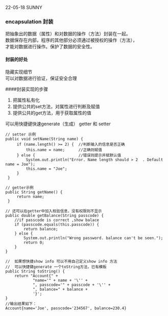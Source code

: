 22-05-18  SUNNY  
### encapsulation 封装  
把抽象出的数据（属性）和对数据的操作（方法）封装在一起。  
数据保存在内部，程序的其他部分必须通过被授权的操作（方法），  
才能对数据进行操作。保护了数据的安全性。  
       
  #### 封装的好处  
  隐藏实现细节  
  可以对数据进行验证，保证安全合理  
    
  ####封装实现的步骤      
1. 把属性私有化
1. 提供公共的set方法，对属性进行判断及赋值  
1. 提供公共的get方法，用于获取属性的值    

可以用快捷键快速generate（生成） getter 和 setter  
```
// setter 示例
public void setName(String name) {
     if (name.length() >= 2) {  //判断输入的信息是否正确
         this.name = name;      //正确则赋值
     } else {                   //错误则提示并赋默认值
         System.out.println("Error. Name length should > 2  . Default name = Joe");
         this.name = "Joe";
     }
 }
```  

~~~
// getter示例
public String getName() {
     return name;
 }
~~~  

```
// 还可以在getter中加入校验信息，没有权限则不显示
public double getBalance(String passcode) {
    //if passcode is correct ,show balace
    if (passcode.equals(this.passcode)) {
        return balance;
    } else {
        System.out.println("Wrong password. balance can't be seen.");
        return 0;
    }
}
```  
```
//  如果想快捷show info 可以不用自己定义show info 方法
//  可以快捷键generate 一个toString方法，已有模板
public String toString() {
    return "Account{" +
            "name='" + name + '\'' +
            ", passcode='" + passcode + '\'' +
            ", balance=" + balance +
            '}';
}
//输出结果如下：
Account{name='Joe', passcode='234567', balance=230.4}
```


 
